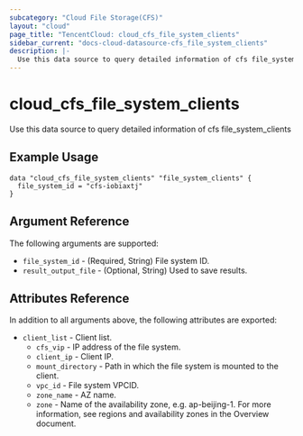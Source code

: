 ```yaml
---
subcategory: "Cloud File Storage(CFS)"
layout: "cloud"
page_title: "TencentCloud: cloud_cfs_file_system_clients"
sidebar_current: "docs-cloud-datasource-cfs_file_system_clients"
description: |-
  Use this data source to query detailed information of cfs file_system_clients
---
```


# cloud_cfs_file_system_clients

Use this data source to query detailed information of cfs file_system_clients

## Example Usage

```hcl
data "cloud_cfs_file_system_clients" "file_system_clients" {
  file_system_id = "cfs-iobiaxtj"
}
```

## Argument Reference

The following arguments are supported:

* `file_system_id` - (Required, String) File system ID.
* `result_output_file` - (Optional, String) Used to save results.

## Attributes Reference

In addition to all arguments above, the following attributes are exported:

* `client_list` - Client list.
  * `cfs_vip` - IP address of the file system.
  * `client_ip` - Client IP.
  * `mount_directory` - Path in which the file system is mounted to the client.
  * `vpc_id` - File system VPCID.
  * `zone_name` - AZ name.
  * `zone` - Name of the availability zone, e.g. ap-beijing-1. For more information, see regions and availability zones in the Overview document.


